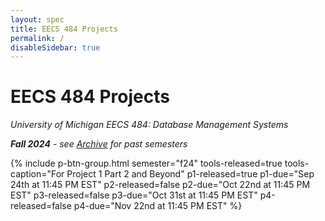 ```yaml
---
layout: spec
title: EECS 484 Projects
permalink: /
disableSidebar: true
---
```


# EECS 484 Projects

_University of Michigan EECS 484: Database Management Systems_

_**Fall 2024** - see [Archive](/archive) for past semesters_

{% include p-btn-group.html semester="f24"
tools-released=true tools-caption="For Project 1 Part 2 and Beyond" 
p1-released=true p1-due="Sep 24th at 11:45 PM EST" 
p2-released=false p2-due="Oct 22nd at 11:45 PM EST"
p3-released=false p3-due="Oct 31st at 11:45 PM EST"
p4-released=false p4-due="Nov 22nd at 11:45 PM EST" %}
